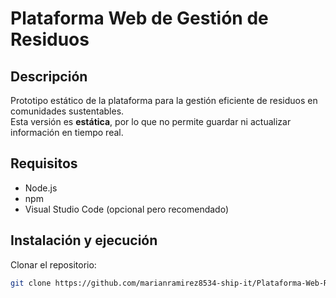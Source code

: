 # Plataforma Web de Gestión de Residuos

## Descripción
Prototipo estático de la plataforma para la gestión eficiente de residuos en comunidades sustentables.  
Esta versión es **estática**, por lo que no permite guardar ni actualizar información en tiempo real.

## Requisitos
- Node.js
- npm
- Visual Studio Code (opcional pero recomendado)

## Instalación y ejecución

Clonar el repositorio:
```bash
git clone https://github.com/marianramirez8534-ship-it/Plataforma-Web-Residuos.git 
```
